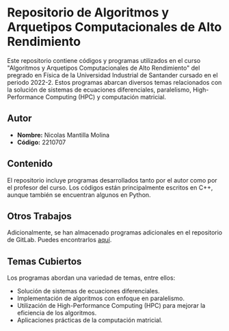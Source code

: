 # Repositorio de Algoritmos y Arquetipos Computacionales de Alto Rendimiento

Este repositorio contiene códigos y programas utilizados en el curso "Algoritmos y Arquetipos Computacionales de Alto Rendimiento" del pregrado en Física de la Universidad Industrial de Santander cursado en el periodo 2022-2. Estos programas abarcan diversos temas relacionados con la solución de sistemas de ecuaciones diferenciales, paralelismo, High-Performance Computing (HPC) y computación matricial.

## Autor

- **Nombre:** Nicolas Mantilla Molina
- **Código:** 2210707

## Contenido

El repositorio incluye programas desarrollados tanto por el autor como por el profesor del curso. Los códigos están principalmente escritos en C++, aunque también se encuentran algunos en Python.

## Otros Trabajos

Adicionalmente, se han almacenado programas adicionales en el repositorio de GitLab. Puedes encontrarlos [aquí](https://gitmilab.redclara.net/mantillan/TrabajosPregrado/-/tree/main/Algoritmos?ref_type=heads).

## Temas Cubiertos

Los programas abordan una variedad de temas, entre ellos:

- Solución de sistemas de ecuaciones diferenciales.
- Implementación de algoritmos con enfoque en paralelismo.
- Utilización de High-Performance Computing (HPC) para mejorar la eficiencia de los algoritmos.
- Aplicaciones prácticas de la computación matricial.